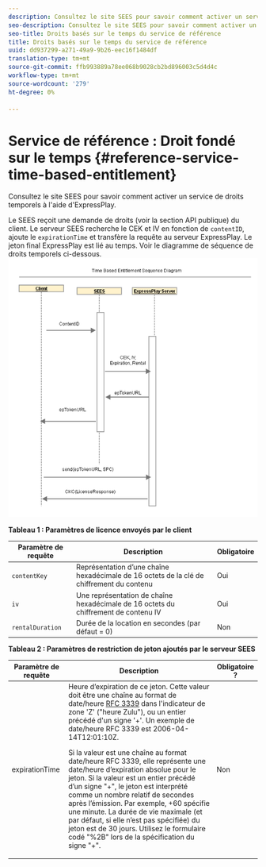 ```yaml
---
description: Consultez le site SEES pour savoir comment activer un service de droits temporels à l'aide d'ExpressPlay.
seo-description: Consultez le site SEES pour savoir comment activer un service de droits temporels à l'aide d'ExpressPlay.
seo-title: Droits basés sur le temps du service de référence
title: Droits basés sur le temps du service de référence
uuid: dd937299-a271-49a9-9b26-eec16f1484df
translation-type: tm+mt
source-git-commit: ffb993889a78ee068b9028cb2bd896003c5d4d4c
workflow-type: tm+mt
source-wordcount: '279'
ht-degree: 0%

---
```



# Service de référence : Droit fondé sur le temps {#reference-service-time-based-entitlement}

Consultez le site SEES pour savoir comment activer un service de droits temporels à l&#39;aide d&#39;ExpressPlay.

Le SEES reçoit une demande de droits (voir la section API publique) du client. Le serveur SEES recherche le CEK et IV en fonction de `contentID`, ajoute le `expirationTime` et transfère la requête au serveur ExpressPlay. Le jeton final ExpressPlay est lié au temps. Voir le diagramme de séquence de droits temporels ci-dessous. ![](assets/fees-time-based.png)

**Tableau 1 : Paramètres de licence envoyés par le client**

| Paramètre de requête | Description | Obligatoire |
|---|---|---|
| `contentKey` | Représentation d’une chaîne hexadécimale de 16 octets de la clé de chiffrement du contenu | Oui |
| `iv` | Une représentation de chaîne hexadécimale de 16 octets du chiffrement de contenu IV | Oui |
| `rentalDuration` | Durée de la location en secondes (par défaut = 0) | Non |

**Tableau 2 : Paramètres de restriction de jeton ajoutés par le serveur SEES**

<table id="table_E979FAD7A61A4832A46667301939FAEB">  
 <thead> 
  <tr> 
   <th class="entry"> Paramètre de requête </th> 
   <th class="entry"> Description </th> 
   <th class="entry"> Obligatoire ? </th> 
  </tr> 
 </thead>
 <tbody> 
  <tr> 
   <td><span class="codeph"> expirationTime</span> </td> 
   <td>Heure d’expiration de ce jeton. Cette valeur doit être une chaîne au format de date/heure <a href="https://www.ietf.org/rfc/rfc3339.txt" format="html" type="external"> RFC 3339</a> dans l'indicateur de zone 'Z' ("heure Zulu"), ou un entier précédé d'un signe '+'. Un exemple de date/heure RFC 3339 est <span class="codeph"> 2006-04-14T12:01:10Z</span>. <p>Si la valeur est une chaîne au format date/heure RFC 3339, elle représente une date/heure d’expiration absolue pour le jeton. Si la valeur est un entier précédé d’un signe "+", le jeton est interprété comme un nombre relatif de secondes après l’émission. Par exemple, <span class="codeph"> +60</span> spécifie une minute. La durée de vie maximale (et par défaut, si elle n’est pas spécifiée) du jeton est de 30 jours. Utilisez le formulaire codé "%2B" lors de la spécification du signe "+". </p> </td> 
   <td> Non </td> 
  </tr> 
 </tbody> 
</table>

